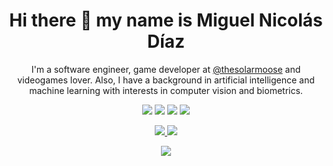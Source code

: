 <h1 align="center">
  Hi there 👋 my name is Miguel Nicolás Díaz
</h1>

<p align="center">
  I'm a software engineer, game developer at <a href="https://twitter.com/thesolarmoose">@thesolarmoose</a> and videogames lover. Also, I have a background in artificial intelligence and machine learning with interests in computer vision and biometrics.
</p>
  
<p align="center">
  <a href="https://github.com/mnicolas94"><img src="https://komarev.com/ghpvc/?username=mnicolas94&label=Views&color=lightgrey&style=flat"/></a>
  <a href="https://twitter.com/MiguelCokTSM"><img src="https://img.shields.io/twitter/follow/MiguelCokTSM?style=social"/></a>
  <a href="https://github.com/mnicolas94"><img src="https://img.shields.io/github/followers/mnicolas94?label=follow&style=social"/></a>
  <a href="https://profile.codersrank.io/user/mnicolas94"><img src="https://img.shields.io/badge/CodersRank-67A4AC?style=flat&logo=CodersRank&logoColor=white"/></a>
</p>

<div align="center">
  <a href="https://github.com/anuraghazra/github-readme-stats">
    <img src="https://github-readme-stats.vercel.app/api?username=mnicolas94&count_private=true&theme=github_dark&bg_color=181818&hide_border=true&show_icons=true&custom_title=Github%20stats"/>
  </a>
  <a href="https://github.com/anuraghazra/github-readme-stats">
    <img src="https://github-readme-stats.vercel.app/api/top-langs/?username=mnicolas94&hide=ShaderLab,HLSL&layout=compact&theme=github_dark&bg_color=181818&hide_border=true"/>
  </a>
</div>

<p align="center">
  <a href="https://github.com/Ashutosh00710/github-readme-activity-graph">
    <img src="https://github-readme-activity-graph.vercel.app/graph?username=mnicolas94&bg_color=181818&color=58A6FF&line=C3D1D9&point=1F6FEB&hide_border=true&custom_title=GitHub%20Commits%20Graph"/>
  </a>
</p>

<!--
**mnicolas94/mnicolas94** is a ✨ _special_ ✨ repository because its `README.md` (this file) appears on your GitHub profile.

<p align="center">
  <img src="https://github-readme-streak-stats.herokuapp.com/?user=mnicolas94&stroke=eeeeee&background=181824&ring=eeeeee&fire=eeeeee&currStreakNum=eeeeee&currStreakLabel=eeeeee&sideNums=eeeeee&sideLabels=eeeeee&dates=eeeeee&hide_border=true"/>
</p>

<p align="center">
  <img src="https://github-profile-trophy.vercel.app/?username=mnicolas94&theme=darkhub"/>
</p>

Here are some ideas to get you started:

- 🔭 I’m currently working on ...
- 🌱 I’m currently learning ...
- 👯 I’m looking to collaborate on ...
- 🤔 I’m looking for help with ...
- 💬 Ask me about ...
- 📫 How to reach me: ...
- 😄 Pronouns: ...
- ⚡ Fun fact: ...
-->
